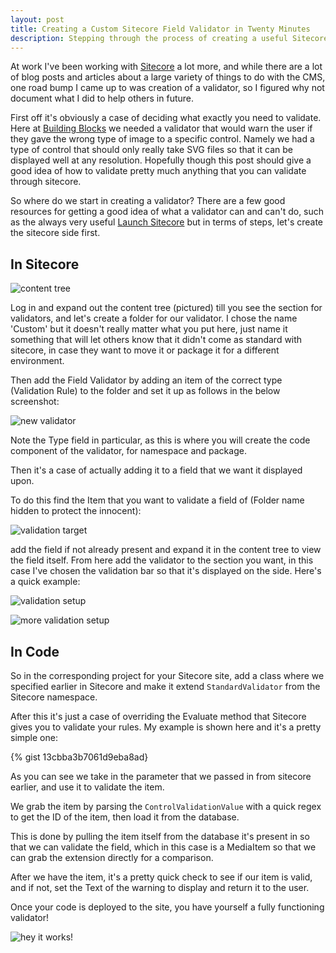 ```yaml
---
layout: post
title: Creating a Custom Sitecore Field Validator in Twenty Minutes
description: Stepping through the process of creating a useful Sitecore validator and getting one built pretty quick.
---
```


At work I've been working with [Sitecore](http://www.sitecore.net/) a lot more, and while there are a lot of blog posts and articles about a large variety of things to do with the CMS, one road bump I came up to was creation of a validator, so I figured why not document what I did to help others in future.

First off it's obviously a case of deciding what exactly you need to validate. Here at [Building Blocks](http://www.building-blocks.com/) we needed a validator that would warn the user if they gave the wrong type of image to a specific control. Namely we had a type of control that should only really take SVG files so that it can be displayed well at any resolution. Hopefully though this post should give a good idea of how to validate pretty much anything that you can validate through sitecore.

So where do we start in creating a validator? There are a few good resources for getting a good idea of what a validator can and can't do, such as the always very useful [Launch Sitecore](http://www.launchsitecore.net/about-launch-sitecore/building-the-site/create-a-custom-validator) but in terms of steps, let's create the sitecore side first.

## In Sitecore

![content tree](https://blog.jordanrobinson.co.uk/public/images/sitecore-validator-1.jpg)

Log in and expand out the content tree (pictured) till you see the section for validators, and let's create a folder for our validator. I chose the name 'Custom' but it doesn't really matter what you put here, just name it something that will let others know that it didn't come as standard with sitecore, in case they want to move it or package it for a different environment.

Then add the Field Validator by adding an item of the correct type (Validation Rule) to the folder and set it up as follows in the below screenshot:

![new validator](https://blog.jordanrobinson.co.uk/public/images/sitecore-validator-2.jpg)

Note the Type field in particular, as this is where you will create the code component of the validator, for namespace and package.

Then it's a case of actually adding it to a field that we want it displayed upon.

To do this find the Item that you want to validate a field of (Folder name hidden to protect the innocent):

![validation target](https://blog.jordanrobinson.co.uk/public/images/sitecore-validator-5.jpg)

add the field if not already present and expand it in the content tree to view the field itself. From here add the validator to the section you want, in this case I've chosen the validation bar so that it's displayed on the side. Here's a quick example:

![validation setup](https://blog.jordanrobinson.co.uk/public/images/sitecore-validator-4.jpg)

![more validation setup](https://blog.jordanrobinson.co.uk/public/images/sitecore-validator-7.jpg)

## In Code

So in the corresponding project for your Sitecore site, add a class where we specified earlier in Sitecore and make it extend `StandardValidator` from the Sitecore namespace.

After this it's just a case of overriding the Evaluate method that Sitecore gives you to validate your rules. My example is shown here and it's a pretty simple one:

{% gist 13cbba3b7061d9eba8ad}

As you can see we take in the parameter that we passed in from sitecore earlier, and use it to validate the item. 

We grab the item by parsing the `ControlValidationValue` with a quick regex to get the ID of the item, then load it from the database.

This is done by pulling the item itself from the database it's present in so that we can validate the field, which in this case is a MediaItem so that we can grab the extension directly for a comparison.

After we have the item, it's a pretty quick check to see if our item is valid, and if not, set the Text of the warning to display and return it to the user.

Once your code is deployed to the site, you have yourself a fully functioning validator!

![hey it works!](https://blog.jordanrobinson.co.uk/public/images/sitecore-validator-6.jpg)
